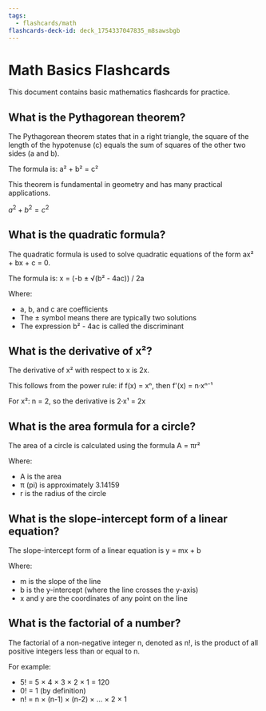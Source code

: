 ```yaml
---
tags:
  - flashcards/math
flashcards-deck-id: deck_1754337047835_m8sawsbgb
---
```


# Math Basics Flashcards

This document contains basic mathematics flashcards for practice.

## What is the Pythagorean theorem?

The Pythagorean theorem states that in a right triangle, the square of the length of the hypotenuse (c) equals the sum of squares of the other two sides (a and b).

The formula is: a² + b² = c²

This theorem is fundamental in geometry and has many practical applications.

$a^2+b^2=c^2$

## What is the quadratic formula?

The quadratic formula is used to solve quadratic equations of the form ax² + bx + c = 0.

The formula is: x = (-b ± √(b² - 4ac)) / 2a

Where:
- a, b, and c are coefficients
- The ± symbol means there are typically two solutions
- The expression b² - 4ac is called the discriminant

## What is the derivative of x²?

The derivative of x² with respect to x is 2x.

This follows from the power rule: if f(x) = xⁿ, then f'(x) = n·xⁿ⁻¹

For x²: n = 2, so the derivative is 2·x¹ = 2x

## What is the area formula for a circle?

The area of a circle is calculated using the formula A = πr²

Where:
- A is the area
- π (pi) is approximately 3.14159
- r is the radius of the circle

## What is the slope-intercept form of a linear equation?

The slope-intercept form of a linear equation is y = mx + b

Where:
- m is the slope of the line
- b is the y-intercept (where the line crosses the y-axis)
- x and y are the coordinates of any point on the line

## What is the factorial of a number?

The factorial of a non-negative integer n, denoted as n!, is the product of all positive integers less than or equal to n.

For example:
- 5! = 5 × 4 × 3 × 2 × 1 = 120
- 0! = 1 (by definition)
- n! = n × (n-1) × (n-2) × ... × 2 × 1